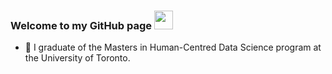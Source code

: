 ### Welcome to my GitHub page <img src="https://raw.githubusercontent.com/MartinHeinz/MartinHeinz/master/wave.gif" width="30px">

- 🔑 I graduate of the Masters in Human-Centred Data Science program at the University of Toronto. 

